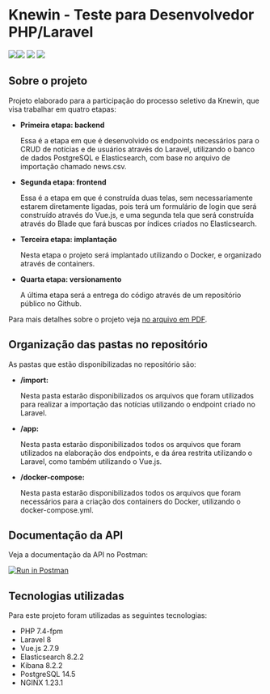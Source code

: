 # Knewin - Teste para Desenvolvedor PHP/Laravel

![](https://img.shields.io/github/languages/count/johny83br/knewin?color=%2304D361)[![](https://img.shields.io/github/last-commit/johny83br/knewin)](https://github.com/johny83br/knewin/commits/main) ![](https://img.shields.io/github/repo-size/johny83br/knewin) ![](https://img.shields.io/badge/license-MIT-brightgreen) 

## Sobre o projeto

Projeto elaborado para a participação do processo seletivo da Knewin, que visa trabalhar em quatro etapas:

- **Primeira etapa: backend**

  Essa é a etapa em que é desenvolvido os endpoints necessários para o CRUD de notícias e de usuários através do Laravel, utilizando o banco de dados PostgreSQL e Elasticsearch, com base no arquivo de importação chamado news.csv.

- **Segunda etapa: frontend**

  Essa é a etapa em que é construída duas telas, sem necessariamente estarem diretamente ligadas, pois terá um formulário de login que será construído através do Vue.js, e uma segunda tela que será construída através do Blade que fará buscas por índices criados no Elasticsearch.

- **Terceira etapa: implantação**

  Nesta etapa o projeto será implantado utilizando o Docker, e organizado através de containers.

- **Quarta etapa: versionamento**

  A última etapa será a entrega do código através de um repositório público no Github.

Para mais detalhes sobre o projeto veja [no arquivo em PDF](desafio.pdf).

## Organização das pastas no repositório

As pastas que estão disponibilizadas no repositório são:

- **/import:**

  Nesta pasta estarão disponibilizados os arquivos que foram utilizados para realizar a importação das notícias utilizando o endpoint criado no Laravel.

- **/app:**

  Nesta pasta estarão disponibilizados todos os arquivos que foram utilizados na elaboração dos endpoints, e da área restrita utilizando o Laravel, como também utilizando o Vue.js.

- **/docker-compose:**

  Nesta pasta estarão disponibilizados todos os arquivos que foram necessários para a criação dos containers do Docker, utilizando o docker-compose.yml.

## Documentação da API

Veja a documentação da API no Postman:

[![Run in Postman](https://run.pstmn.io/button.svg)](https://app.getpostman.com/run-collection/5965827f46575bb189f8?action=collection%2Fimport)

## Tecnologias utilizadas

Para este projeto foram utilizadas as seguintes tecnologias:

- PHP 7.4-fpm
- Laravel 8
- Vue.js 2.7.9
- Elasticsearch 8.2.2
- Kibana 8.2.2
- PostgreSQL 14.5
- NGINX 1.23.1
